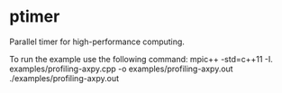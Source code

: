 # ptimer
Parallel timer for high-performance computing.

To run the example use the following command:
mpic++ -std=c++11 -I. examples/profiling-axpy.cpp -o examples/profiling-axpy.out
./examples/profiling-axpy.out
